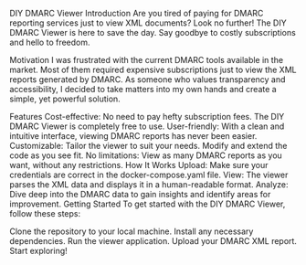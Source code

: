 DIY DMARC Viewer
Introduction
Are you tired of paying for DMARC reporting services just to view XML documents? Look no further! The DIY DMARC Viewer is here to save the day. Say goodbye to costly subscriptions and hello to freedom.

Motivation
I was frustrated with the current DMARC tools available in the market. Most of them required expensive subscriptions just to view the XML reports generated by DMARC. As someone who values transparency and accessibility, I decided to take matters into my own hands and create a simple, yet powerful solution.

Features
Cost-effective: No need to pay hefty subscription fees. The DIY DMARC Viewer is completely free to use.
User-friendly: With a clean and intuitive interface, viewing DMARC reports has never been easier.
Customizable: Tailor the viewer to suit your needs. Modify and extend the code as you see fit.
No limitations: View as many DMARC reports as you want, without any restrictions.
How It Works
Upload: Make sure your credentials are correct in the docker-compose.yaml file.
View: The viewer parses the XML data and displays it in a human-readable format.
Analyze: Dive deep into the DMARC data to gain insights and identify areas for improvement.
Getting Started
To get started with the DIY DMARC Viewer, follow these steps:

Clone the repository to your local machine.
Install any necessary dependencies.
Run the viewer application.
Upload your DMARC XML report.
Start exploring!
